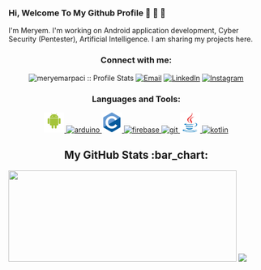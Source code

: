 
### Hi, Welcome To My Github Profile 👋 👋 👋

I'm Meryem. I'm working on Android application development, Cyber Security (Pentester), Artificial Intelligence. I am sharing my projects here.
<h3 align="center">Connect with me:</h3>

<p align="center">
<img src="https://komarev.com/ghpvc/?username=meryemarpaci&color=green" alt="meryemarpaci :: Profile Stats"></a>
<a href="mailto:meryemarpaci8@gmail.com"><img alt="Email" src="https://img.shields.io/badge/Email-meryemarpaci8@gmail.com-blue?style=flat&logo=gmail"></a>
<a href="https://www.linkedin.com/in/meryemarpaci/" target="_blank"><img alt="LinkedIn" src="https://img.shields.io/badge/LinkedIn-@meryemarpaci-blue?style=flat&logo=linkedin"></a>
<a href="https://www.instagram.com/meryeemarpaci/"><img alt="Instagram" src="https://img.shields.io/badge/Instagram-meryeemarpaci-black?style=flat-square&logo=instagram"></a>
</p>

<h3 align="center">Languages and Tools:</h3>
<p align="center"> <a href="https://developer.android.com" target="_blank"> <img src="https://raw.githubusercontent.com/devicons/devicon/master/icons/android/android-original-wordmark.svg" alt="android" width="40" height="40"/> </a> <a href="https://www.arduino.cc/" target="_blank"> <img src="https://cdn.worldvectorlogo.com/logos/arduino-1.svg" alt="arduino" width="40" height="40"/> </a> <a href="https://www.cprogramming.com/" target="_blank"> <img src="https://raw.githubusercontent.com/devicons/devicon/master/icons/c/c-original.svg" alt="c" width="40" height="40"/> </a> <a href="https://firebase.google.com/" target="_blank"> <img src="https://www.vectorlogo.zone/logos/firebase/firebase-icon.svg" alt="firebase" width="40" height="40"/> </a> <a href="https://git-scm.com/" target="_blank"> <img src="https://www.vectorlogo.zone/logos/git-scm/git-scm-icon.svg" alt="git" width="40" height="40"/> </a> <a href="https://www.java.com" target="_blank"> <img src="https://raw.githubusercontent.com/devicons/devicon/master/icons/java/java-original.svg" alt="java" width="40" height="40"/> </a> <a href="https://kotlinlang.org" target="_blank"> <img src="https://www.vectorlogo.zone/logos/kotlinlang/kotlinlang-icon.svg" alt="kotlin" width="40" height="40"/>   </a> </p>



<h2 align="center">My GitHub Stats :bar_chart:</h2>
<p align="horizonal">
  <img src="https://github-readme-stats.vercel.app/api?username=meryemarpaci&show_icons=true&theme=tokyonight" width="450" height="180">
  <img src="https://github-readme-stats.vercel.app/api/top-langs/?username=meryemarpaci&layout=compact&theme=tokyonight" height="180">
  
</p>
